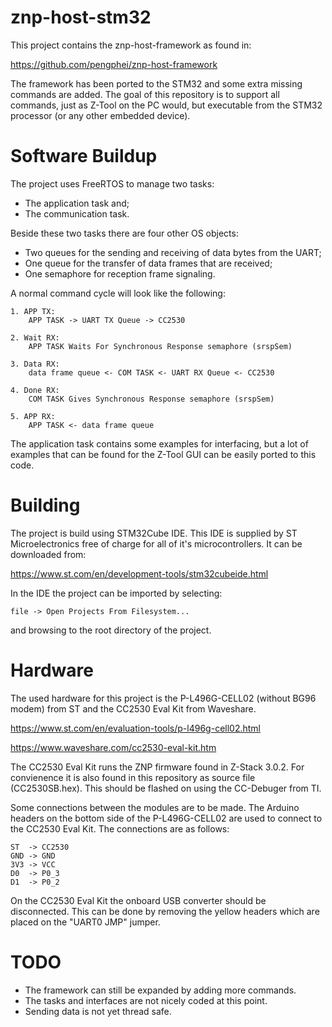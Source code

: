 # znp-host-stm32
This project contains the znp-host-framework as found in:

https://github.com/pengphei/znp-host-framework

The framework has been ported to the STM32 and some extra missing commands are added. The goal of this repository is to support all commands, just as Z-Tool on the PC would, but executable from the STM32 processor (or any other embedded device).

# Software Buildup
The project uses FreeRTOS to manage two tasks: 
- The application task and;
- The communication task.

Beside these two tasks there are four other OS objects:
- Two queues for the sending and receiving of data bytes from the UART;
- One queue for the transfer of data frames that are received;
- One semaphore for reception frame signaling.

A normal command cycle will look like the following:

```
1. APP TX: 
    APP TASK -> UART TX Queue -> CC2530  

2. Wait RX: 
    APP TASK Waits For Synchronous Response semaphore (srspSem)

3. Data RX: 
    data frame queue <- COM TASK <- UART RX Queue <- CC2530

4. Done RX: 
    COM TASK Gives Synchronous Response semaphore (srspSem)

5. APP RX: 
    APP TASK <- data frame queue
```

The application task contains some examples for interfacing, but a lot of examples that can be found for the Z-Tool GUI can be easily ported to this code.


# Building
The project is build using STM32Cube IDE. This IDE is supplied by ST Microelectronics free of charge for all of it's microcontrollers. It can be downloaded from:

https://www.st.com/en/development-tools/stm32cubeide.html

In the IDE the project can be imported by selecting:  

```file -> Open Projects From Filesystem...```  

and browsing to the root directory of the project.

# Hardware
The used hardware for this project is the P-L496G-CELL02 (without BG96 modem) from ST and the CC2530 Eval Kit from Waveshare.

https://www.st.com/en/evaluation-tools/p-l496g-cell02.html

https://www.waveshare.com/cc2530-eval-kit.htm

The CC2530 Eval Kit runs the ZNP firmware found in Z-Stack 3.0.2. For convienence it is also found in this repository as source file (CC2530SB.hex). This should be flashed on using the CC-Debuger from TI.

Some connections between the modules are to be made. The Arduino headers on the bottom side of the P-L496G-CELL02 are used to connect to the CC2530 Eval Kit. The connections are as follows:

```
ST  -> CC2530  
GND -> GND  
3V3 -> VCC  
D0  -> P0_3  
D1  -> P0_2  
```

On the CC2530 Eval Kit the onboard USB converter should be disconnected. This can be done by removing the yellow headers which are placed on the "UART0 JMP" jumper.

# TODO
- The framework can still be expanded by adding more commands.
- The tasks and interfaces are not nicely coded at this point.
- Sending data is not yet thread safe.